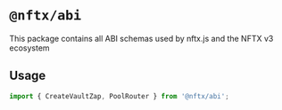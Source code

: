# `@nftx/abi`

This package contains all ABI schemas used by nftx.js and the NFTX v3 ecosystem

## Usage

```ts
import { CreateVaultZap, PoolRouter } from '@nftx/abi';
```
